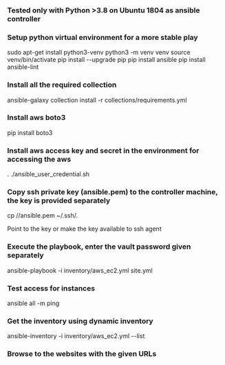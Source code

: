 ### Tested only with Python >3.8 on Ubuntu 1804 as ansible controller 

### Setup python virtual environment for a more stable play 
sudo apt-get install python3-venv
python3 -m venv venv
source venv/bin/activate
pip install --upgrade pip
pip install ansible
pip install ansible-lint

### Install all the required collection
ansible-galaxy collection install -r collections/requirements.yml 

### Install aws boto3
pip install boto3

### Install aws access key and secret in the environment for accessing the aws 
. ./ansible_user_credential.sh

### Copy ssh private key (ansible.pem) to the controller machine, the key is provided separately
cp /<download location>/ansible.pem ~/.ssh/. 

Point to the key or make the key available to ssh agent 

### Execute the playbook, enter the vault password given separately
ansible-playbook -i inventory/aws_ec2.yml site.yml

### Test access for instances
ansible all -m ping

### Get the inventory using dynamic inventory
ansible-inventory -i inventory/aws_ec2.yml --list

### Browse to the websites with the given URLs

